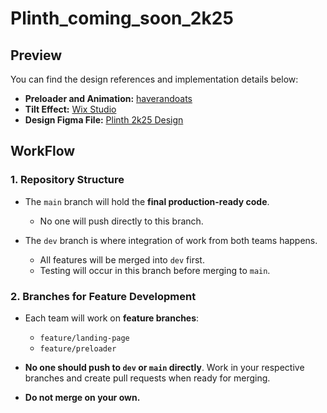 # Plinth_coming_soon_2k25

## Preview

You can find the design references and implementation details below:

- **Preloader and Animation:** [haverandoats](https://haverandoats.com/)
- **Tilt Effect:** [Wix Studio](https://www.wix.com/studio/design/inspiration/sticky?utm_campaign=pa_media_buying_studio_all_brnd_all_en_09%2F24_des_clicks_dribbble_banner)
- **Design Figma File:** [Plinth 2k25 Design](https://www.figma.com/design/MZb0Sj92aqbCnEkeVEpIkS/Plinth_coming_soon_2k25?node-id=0-1&t=cV9s1JoPT3J58Viq-1)

## WorkFlow

### 1. Repository Structure

- The `main` branch will hold the **final production-ready code**.
  - No one will push directly to this branch.
  
- The `dev` branch is where integration of work from both teams happens.
  - All features will be merged into `dev` first.
  - Testing will occur in this branch before merging to `main`.

### 2. Branches for Feature Development

- Each team will work on **feature branches**:
  - `feature/landing-page`
  - `feature/preloader`

- **No one should push to `dev` or `main` directly**. Work in your respective branches and create pull requests when ready for merging.
- **Do not merge on your own.**
